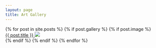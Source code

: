 ```yaml
---
layout: page
title: Art Gallery
---
```


<div class="gridcontainer">
  <div class="grid">
      {% for post in site.posts %}
        {% if post.gallery %}
          {% if post.image %}
            <div class="gridcell">
              <a class="post-link" href="{{ post.url | prepend: site.baseurl }}">{{ post.title }}
              <img src="{{ post.image }}" />
              </a>
            </div>
          {% endif %}
        {% endif %}
      {% endfor %}
  </div>
</div>
